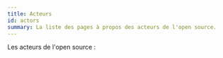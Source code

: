 ```yaml
---
title: Acteurs
id: actors
summary: La liste des pages à propos des acteurs de l'open source.
---
```


Les acteurs de l'open source :